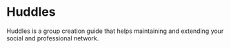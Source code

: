Huddles
=======

Huddles is a group creation guide that helps maintaining and extending your social and professional network.
